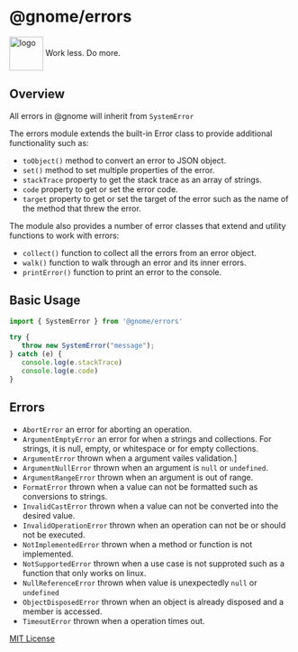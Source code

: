 # @gnome/errors

<div height=30" vertical-align="top">
<image src="https://raw.githubusercontent.com/gnomejs/gnomejs/main/assets/icon.png"
    alt="logo" width="60" valign="middle" />
<span>Work less. Do more. </span>
</div>

## Overview

All errors in @gnome will inherit from `SystemError`

The errors module extends the built-in Error class to provide
additional functionality such as:

- `toObject()` method to convert an error to JSON
   object.
- `set()` method to set multiple properties of the error.
- `stackTrace` property to get the stack trace as an array of strings.
- `code` property to get or set the error code.
- `target` property to get or set the target of the error
   such as the name of the method that threw the error.

The module also provides a number of error classes that extend
and utility functions to work with errors:

- `collect()` function to collect all the errors from an error object.
- `walk()` function to walk through an error and its inner errors.
- `printError()` function to print an error to the console.

## Basic Usage

```typescript
import { SystemError } from '@gnome/errors'

try {
   throw new SystemError("message");
} catch (e) {
   console.log(e.stackTrace)
   console.log(e.code)
}

```

## Errors

- `AbortError` an error for aborting an operation.
- `ArgumentEmptyError` an error for when a strings and collections.
   For strings, it is null, empty, or whitespace or for empty collections.
- `ArgumentError` thrown when a argument vailes validation.]
- `ArgumentNullError` thrown when an argument is `null` or `undefined`.
- `ArgumentRangeError` thrown when an argument is out of range.
- `FormatError` thrown when a value can not be formatted such as conversions to strings.
- `InvalidCastError` thrown when a value can not be converted into the desired value.
- `InvalidOperationError` thrown when an operation can not be or should not be executed.
- `NotImplementedError` thrown when a method or function is not implemented.
- `NotSupportedError` thrown when a use case is not supproted such as a function
   that only works on linux.
- `NullReferenceError` thrown when value is unexpectedly `null` or `undefined`
- `ObjectDisposedError` thrown when an object is already disposed and a member
   is accessed.
- `TimeoutError` thrown when a operation times out.

[MIT License](./LICENSE.md)

